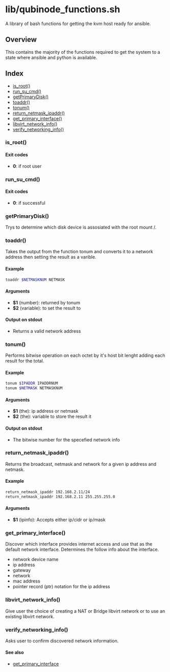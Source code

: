 # lib/qubinode_functions.sh

A library of bash functions for getting the kvm host ready for ansible.

## Overview

This contains the majority of the functions required to
get the system to a state where ansible and python is available.

## Index

* [is_root()](#is_root)
* [run_su_cmd()](#run_su_cmd)
* [getPrimaryDisk()](#getprimarydisk)
* [toaddr()](#toaddr)
* [tonum()](#tonum)
* [return_netmask_ipaddr()](#return_netmask_ipaddr)
* [get_primary_interface()](#get_primary_interface)
* [libvirt_network_info()](#libvirt_network_info)
* [verify_networking_info()](#verify_networking_info)

### is_root()

#### Exit codes

* **0**: if root user

### run_su_cmd()

#### Exit codes

* **0**: if successful

### getPrimaryDisk()

Trys to determine which disk device is assosiated with the root mount /.

### toaddr()

Takes the output from the function tonum and converts it to a network address
then setting the result as a varible.

#### Example

```bash
toaddr $NETMASKNUM NETMASK
```

#### Arguments

* **$1** (number): returned by tonum
* **$2** (variable): to set the result to

#### Output on stdout

* Returns a valid network address

### tonum()

Performs bitwise operation on each octet by it's host bit lenght adding each
result for the total. 

#### Example

```bash
tonum $IPADDR IPADDRNUM
tonum $NETMASK NETMASKNUM
```

#### Arguments

* **$1** (the): ip address or netmask
* **$2** (the): variable to store the result it   

#### Output on stdout

* The bitwise number for the specefied network info

### return_netmask_ipaddr()

Returns the broadcast, netmask and network for a given ip address and netmask.

#### Example

```bash
return_netmask_ipaddr 192.168.2.11/24
return_netmask_ipaddr 192.168.2.11 255.255.255.0
```

#### Arguments

* **$1** (ipinfo): Accepts either ip/cidr or ip/mask

### get_primary_interface()

Discover which interface provides internet access and use that as the
default network interface. Determines the follow info about the interface.
* network device name
* ip address
* gateway
* network
* mac address
* pointer record (ptr) notation for the ip address

### libvirt_network_info()

Give user the choice of creating a NAT or Bridge libvirt network or to use
an existing libvirt network.

### verify_networking_info()

Asks user to confirm discovered network information.

#### See also

* [get_primary_interface](#get_primary_interface)

